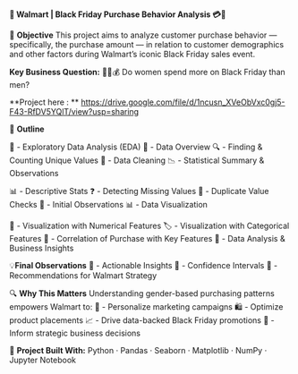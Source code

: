 **🛒 Walmart | Black Friday Purchase Behavior Analysis 💳🧾**

🎯 **Objective**
This project aims to analyze customer purchase behavior — specifically, the purchase amount — in relation to customer demographics and other factors during Walmart’s iconic Black Friday sales event.

**Key Business Question:**
🧍‍♀️💰 Do women spend more on Black Friday than men?

**Project here : ** https://drive.google.com/file/d/1ncusn_XVeObVxc0gj5-F43-RfDV5YQlT/view?usp=sharing

🧭 **Outline**

📌 - Exploratory Data Analysis (EDA)
📂 - Data Overview
🔍 - Finding & Counting Unique Values
🧹 - Data Cleaning
📉 - Statistical Summary & Observations

📊 - Descriptive Stats
❓ - Detecting Missing Values
🔁 - Duplicate Value Checks
💬 - Initial Observations
📊 - Data Visualization

🔢 - Visualization with Numerical Features
🏷️ - Visualization with Categorical Features
💸 - Correlation of Purchase with Key Features
🧠 - Data Analysis & Business Insights

💡**Final Observations**
📌 - Actionable Insights
📏 - Confidence Intervals
🧾 - Recommendations for Walmart Strategy

🔍 **Why This Matters**
Understanding gender-based purchasing patterns empowers Walmart to:
🎯 - Personalize marketing campaigns
🛍️ - Optimize product placements
📈 - Drive data-backed Black Friday promotions
💼 - Inform strategic business decisions

🔐 **Project Built With:**
Python · Pandas · Seaborn · Matplotlib · NumPy · Jupyter Notebook
